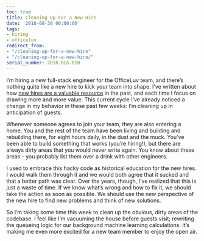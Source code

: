 ```yaml
---
toc: true
title: Cleaning Up For a New Hire
date: '2018-08-30 00:00:00'
tags:
- hiring
- officeluv
redirect_from:
- "/cleaning-up-for-a-new-hire"
- "/cleaning-up-for-a-new-hire/"
serial_number: 2018.BLG.010
---
```

I’m hiring a new full-stack engineer for the OfficeLuv team, and there’s nothing quite like a new hire to kick your team into shape. I’ve written about how [new hires are a valuable resource](https://www.andjosh.com/2015/08/30/new-hires-are-a-valuable-resource/) in the past, and each time I focus on drawing more and more value. This current cycle I’ve already noticed a change in my behavior in these past few weeks: I’m cleaning up in anticipation of guests.

Whenever someone agrees to join your team, they are also entering a home. You and the rest of the team have been living and building and rebuilding there, for eight hours daily, in the dust and the muck. You’ve been able to build something that works (you’re hiring!), but there are always dirty areas that you would never write again. You know about these areas - you probably list them over a drink with other engineers.

I used to embrace this hacky code as historical education for the new hires. I would walk them through it and we would both agree that it sucked and that a better path was clear. Over the years, though, I’ve realized that this is just a waste of time. If we know what’s wrong and how to fix it, we should take the action as soon as possible. We should use the new perspective of the new hire to find new problems and think of new solutions.

So I’m taking some time this week to clean up the obvious, dirty areas of the codebase. I feel like I’m vacuuming the house before guests visit; rewriting the queueing logic for our background machine learning calculations. It’s making me even more excited for a new team member to enjoy the open air.

